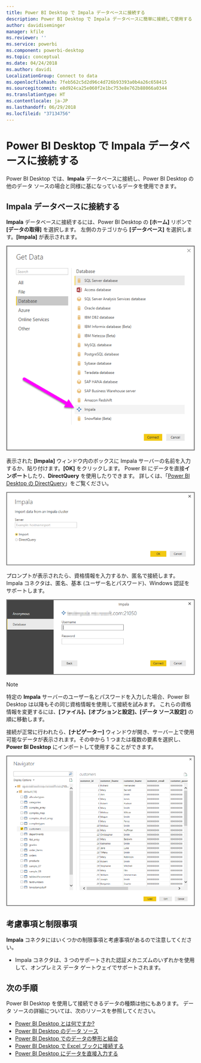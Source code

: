 ```yaml
---
title: Power BI Desktop で Impala データベースに接続する
description: Power BI Desktop で Impala データベースに簡単に接続して使用する
author: davidiseminger
manager: kfile
ms.reviewer: ''
ms.service: powerbi
ms.component: powerbi-desktop
ms.topic: conceptual
ms.date: 04/24/2018
ms.author: davidi
LocalizationGroup: Connect to data
ms.openlocfilehash: 7feb562c5d2d96c4d726b93393a0b4a26c658415
ms.sourcegitcommit: e8d924ca25e060f2e1bc753e8e762b88066a0344
ms.translationtype: HT
ms.contentlocale: ja-JP
ms.lasthandoff: 06/29/2018
ms.locfileid: "37134756"
---
```

# <a name="connect-to-an-impala-database-in-power-bi-desktop"></a>Power BI Desktop で Impala データベースに接続する
Power BI Desktop では、**Impala** データベースに接続し、Power BI Desktop の他のデータ ソースの場合と同様に基になっているデータを使用できます。

## <a name="connect-to-an-impala-database"></a>Impala データベースに接続する
**Impala** データベースに接続するには、Power BI Desktop の **[ホーム]** リボンで **[データの取得]** を選択します。 左側のカテゴリから **[データベース]** を選択します。**[Impala]** が表示されます。

![](media/desktop-connect-impala/connect_impala_2.png)

表示された **[Impala]** ウィンドウ内のボックスに Impala サーバーの名前を入力するか、貼り付けます。**[OK]** をクリックします。 Power BI にデータを直接**インポート**したり、**DirectQuery** を使用したりできます。 詳しくは、「[Power BI Desktop の DirectQuery](desktop-use-directquery.md)」をご覧ください。

![](media/desktop-connect-impala/connect_impala_3a.png)

プロンプトが表示されたら、資格情報を入力するか、匿名で接続します。 Impala コネクタは、匿名、基本 (ユーザー名とパスワード)、Windows 認証をサポートします。

![](media/desktop-connect-impala/connect_impala_4.png)

> [!NOTE]
> 特定の **Impala** サーバーのユーザー名とパスワードを入力した場合、Power BI Desktop は以降もその同じ資格情報を使用して接続を試みます。 これらの資格情報を変更するには、**[ファイル]、[オプションと設定]、[データ ソース設定]** の順に移動します。
> 
> 

接続が正常に行われたら、**[ナビゲーター]** ウィンドウが開き、サーバー上で使用可能なデータが表示されます。その中から 1 つまたは複数の要素を選択し、**Power BI Desktop** にインポートして使用することができます。

![](media/desktop-connect-impala/connect_impala_5.png)

## <a name="considerations-and-limitations"></a>考慮事項と制限事項
**Impala** コネクタにはいくつかの制限事項と考慮事項があるので注意してください。

* Impala コネクタは、3 つのサポートされた認証メカニズムのいずれかを使用して、オンプレミス データ ゲートウェイでサポートされます。

## <a name="next-steps"></a>次の手順
Power BI Desktop を使用して接続できるデータの種類は他にもあります。 データ ソースの詳細については、次のリソースを参照してください。

* [Power BI Desktop とは何ですか?](desktop-what-is-desktop.md)
* [Power BI Desktop のデータ ソース](desktop-data-sources.md)
* [Power BI Desktop でのデータの整形と結合](desktop-shape-and-combine-data.md)
* [Power BI Desktop で Excel ブックに接続する](desktop-connect-excel.md)   
* [Power BI Desktop にデータを直接入力する](desktop-enter-data-directly-into-desktop.md)   

